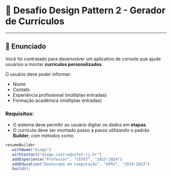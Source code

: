 # 📌 Desafio Design Pattern 2 - Gerador de Currículos

---

## 📝 Enunciado

Você foi contratado para desenvolver um aplicativo de console que ajude usuários a montar **currículos personalizados**.

O usuário deve poder informar:

- Nome
- Contato
- Experiência profissional (múltiplas entradas)
- Formação acadêmica (múltiplas entradas)

### Requisitos:

- O sistema deve permitir ao usuário digitar os dados em **etapas**.
- O currículo deve ser montado passo a passo utilizando o padrão **Builder**, com métodos como:

```ts
resumeBuilder
  .withName("Diego")
  .withContact("diego.castro@cefet-rj.br")
  .addExperience("Professor", "CEFET", "2015-2024")
  .addEducation("Doutorado em Computação", "UFRJ", "2019-2023")
  .build();
```
